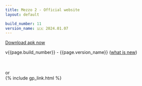 ```yaml
---
title: Mezzo 2 - Official website
layout: default

build_number: 11
version_name: 🇺🇦 2024.01.07
---
```


<p>
    <a href='https://github.com/mrdzianis/Mezzo2/releases/download/v{{ page.build_number }}/mezzo2_v{{ page.build_number }}.apk'>Download apk now</a>
</p>
<p>
    v{{page.build_number}} - {{page.version_name}} (<a href='https://github.com/mrdzianis/Mezzo2/releases/tag/v{{ page.build_number }}'>what is new</a>)
</p>
<br>
<br>
or
<br>
{% include gp_link.html %}
<br>
<br>
